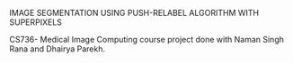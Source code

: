 IMAGE SEGMENTATION USING PUSH-RELABEL ALGORITHM WITH SUPERPIXELS

CS736- Medical Image Computing course project done with Naman Singh Rana and Dhairya Parekh.
